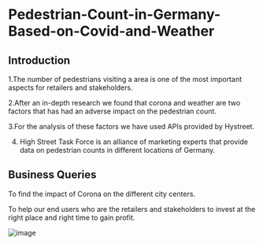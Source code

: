 # Pedestrian-Count-in-Germany-Based-on-Covid-and-Weather

## Introduction
1.The number of pedestrians visiting a area is one of the most important aspects for retailers and stakeholders.

2.After an in-depth research we found that corona and weather are two factors that has had an adverse impact on the pedestrian count.

3.For the analysis of these factors we have used APIs provided by Hystreet.

4. High Street Task Force is an alliance of marketing experts that provide data on pedestrian counts in different locations of Germany.

## Business Queries
To find the impact of Corona on the different city centers.

To help our end users who are the retailers and stakeholders to invest at the right place and right time to gain profit.



![image](https://github.com/tapati93/Pedestrian-Count-in-Germany-Based-on-Covid-and-Weather/assets/85105403/605b5b05-4b7c-4556-80e2-4ec5df55f22c)
